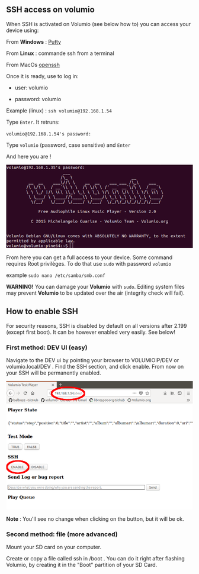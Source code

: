## SSH access on volumio

When SSH is activated on Volumio (see below how to) you can access your device using:

From __Windows__ : [Putty](https://putty.org/)

From __Linux__ : commande ssh from a terminal

From MacOs [openssh](https://www.macupdate.com/app/mac/5675/openssh#)

Once it is ready, use to log in:

* user: volumio

* password: volumio

Example (linux) : `ssh volumio@192.168.1.54`

Type `Enter`. It retruns:

`volumio@192.168.1.54's password:`

Type `volumio` (password, case sensitive) and `Enter`

And here you are !

<img src="./img/log_ssh.png">

From here you can get a full access to your device.
Some command requires Root privilèges. To do that use `sudo` with password `volumio`

example `sudo nano /etc/samba/smb.conf`

__WARNING!__  You can damage your __Volumio__ with `sudo`. Editing system files may prevent __Volumio__ to be updated over the air (integrity check will fail).

## How to enable SSH

For security reasons, SSH is disabled by default on all versions after 2.199 (except first boot). It can be however enabled very easily. See below!

### First method: DEV UI (easy)

Navigate to the DEV ui by pointing your browser to VOLUMIOIP/DEV or volumio.local/DEV . Find the SSH section, and click enable. From now on your SSH will be permanently enabled.

<img src="./img/ssh_enable.png">


__Note__ : You'll see no change when clicking on the button, but it will be ok.


### Second method: file (more advanced)

Mount your SD card on your computer.

Create or copy a file called ssh in /boot . You can do it right after flashing Volumio, by creating it in the "Boot" partition of your SD Card.
